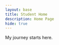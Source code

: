 ```yaml
---
layout: base
title: Student Home 
description: Home Page
hide: true
---
```


My journey starts here.

<!-- -->
<div id="nameDisplay" style="font-size: 14px; font-family: Arial, sans-serif; color: white"></div>

<script>
    const name = "My name is Dinesh Sahai, I am a CSA student at Del Norte Highschool"; 
    const displayElement = document.getElementById('nameDisplay');
    let index = 0;

    function typeCharacter() {
        if (index < name.length) {
            displayElement.textContent += name.charAt(index);
            index++;
            setTimeout(typeCharacter, 75); 
        }
    }

    typeCharacter();
</script>